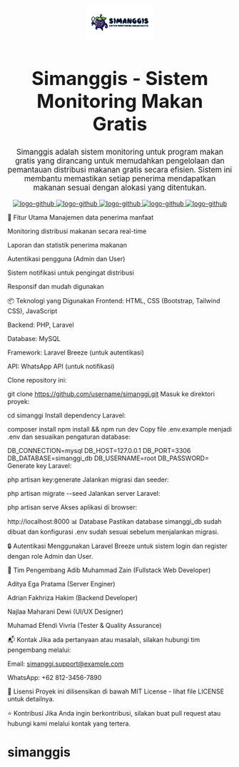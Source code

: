 <p align="center">
    <img src="/logo-title.png" width="150" alt="Project Logo">
</p>

<h1 align="center" style="font-size: 3em; font-weight: bold;">Simanggis - Sistem Monitoring Makan Gratis</h1>

<p align="center" style="font-size: 1.2em;">
    Simanggis adalah sistem monitoring untuk program makan gratis yang dirancang untuk memudahkan pengelolaan dan pemantauan distribusi makanan gratis secara efisien. Sistem ini membantu memastikan setiap penerima mendapatkan makanan sesuai dengan alokasi yang ditentukan.
</p>

<p align="center">
    <a href="https://github.com/AdrianFakhriza" target="_blank">
        <img src="https://cdn-icons-png.flaticon.com/512/25/25231.png" style="width: 24px;" alt="logo-github">
    </a>
    <a href="https://github.com/dibscode" target="_blank">
        <img src="https://cdn-icons-png.flaticon.com/512/25/25231.png" style="width: 24px;" alt="logo-github">
    </a>
    <a href="https://github.com/egaprams" target="_blank">
        <img src="https://cdn-icons-png.flaticon.com/512/25/25231.png" style="width: 24px;" alt="logo-github">
    </a>
    <a href="https://github.com/muhamadpendi10" target="_blank">
        <img src="https://cdn-icons-png.flaticon.com/512/25/25231.png" style="width: 24px;" alt="logo-github">
    </a>
    <a href="https://github.com/najlamhr" target="_blank">
        <img src="https://cdn-icons-png.flaticon.com/512/25/25231.png" style="width: 24px;" alt="logo-github">
    </a>
</p>

🚀 Fitur Utama
Manajemen data penerima manfaat

Monitoring distribusi makanan secara real-time

Laporan dan statistik penerima makanan

Autentikasi pengguna (Admin dan User)

Sistem notifikasi untuk pengingat distribusi

Responsif dan mudah digunakan

📦 Teknologi yang Digunakan
Frontend: HTML, CSS (Bootstrap, Tailwind CSS), JavaScript

Backend: PHP, Laravel

Database: MySQL

Framework: Laravel Breeze (untuk autentikasi)

API: WhatsApp API (untuk notifikasi)

Clone repository ini:

git clone https://github.com/username/simanggi.git
Masuk ke direktori proyek:

cd simanggi
Install dependency Laravel:

composer install
npm install && npm run dev
Copy file .env.example menjadi .env dan sesuaikan pengaturan database:

DB_CONNECTION=mysql
DB_HOST=127.0.0.1
DB_PORT=3306
DB_DATABASE=simanggi_db
DB_USERNAME=root
DB_PASSWORD=
Generate key Laravel:

php artisan key:generate
Jalankan migrasi dan seeder:

php artisan migrate --seed
Jalankan server Laravel:

php artisan serve
Akses aplikasi di browser:

http://localhost:8000
📊 Database
Pastikan database simanggi_db sudah dibuat dan konfigurasi .env sudah sesuai sebelum menjalankan migrasi.

🔒 Autentikasi
Menggunakan Laravel Breeze untuk sistem login dan register dengan role Admin dan User.

👥 Tim Pengembang
Adib Muhammad Zain (Fullstack Web Developer)

Aditya Ega Pratama (Server Enginer)

Adrian Fakhriza Hakim (Backend Developer)

Najlaa Maharani Dewi (UI/UX Designer)

Muhamad Efendi Vivria (Tester & Quality Assurance)

📬 Kontak
Jika ada pertanyaan atau masalah, silakan hubungi tim pengembang melalui:

Email: simanggi.support@example.com

WhatsApp: +62 812-3456-7890

📝 Lisensi
Proyek ini dilisensikan di bawah MIT License - lihat file LICENSE untuk detailnya.

⭐ Kontribusi
Jika Anda ingin berkontribusi, silakan buat pull request atau hubungi kami melalui kontak yang tertera.

# simanggis
